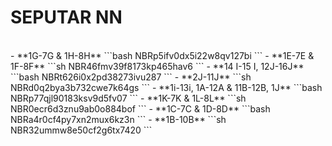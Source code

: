 # SEPUTAR NN

<br>
- **1G-7G & 1H-8H**
```bash
NBRp5ifv0dx5i22w8qv127bi
```
- **1E-7E & 1F-8F**
```sh
NBR46fmv39f8173kp465hav6
```
- **14 I-15 I, 12J-16J**
```bash
NBRt626i0x2pd38273ivu287
```
- **2J-11J**
```sh
NBRd0q2bya3b732cwe7k64gs
```
- **1i-13i, 1A-12A & 11B-12B, 1J**
```bash
NBRp77qjl90183ksv9d5fv07
```
- **1K-7K & 1L-8L**
```sh
NBR0ecr6d3znu9ab0o884bof
```
- **1C-7C & 1D-8D**
```bash
NBRa4r0cf4py7xn2mux6kz3n
```
- **1B-10B**
```sh
NBR32ummw8e50cf2g6tx7420
```

<br>
